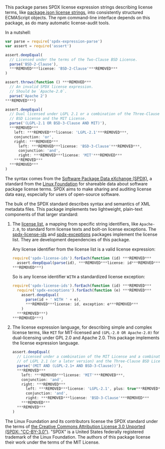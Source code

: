 This package parses SPDX license expression strings describing license terms, like [package.json license strings](https://docs.npmjs.com/files/package.json#license), into consistently structured ECMAScript objects.  The npm command-line interface depends on this package, as do many automatic license-audit tools.

In a nutshell:

```javascript
var parse = require('spdx-expression-parse')
var assert = require('assert')

assert.deepEqual(
  // Licensed under the terms of the Two-Clause BSD License.
  parse('BSD-2-Clause'),
  ***REMOVED***license: 'BSD-2-Clause'***REMOVED***
)

assert.throws(function () ***REMOVED***
  // An invalid SPDX license expression.
  // Should be `Apache-2.0`.
  parse('Apache 2')
***REMOVED***)

assert.deepEqual(
  // Dual licensed under LGPL 2.1 or a combination of the Three-Clause
  // BSD License and the MIT License.
  parse('(LGPL-2.1 OR BSD-3-Clause AND MIT)'),
  ***REMOVED***
    left: ***REMOVED***license: 'LGPL-2.1'***REMOVED***,
    conjunction: 'or',
    right: ***REMOVED***
      left: ***REMOVED***license: 'BSD-3-Clause'***REMOVED***,
      conjunction: 'and',
      right: ***REMOVED***license: 'MIT'***REMOVED***
    ***REMOVED***
  ***REMOVED***
)
```

The syntax comes from the [Software Package Data eXchange (SPDX)](https://spdx.org/), a standard from the [Linux Foundation](https://www.linuxfoundation.org) for shareable data about software package license terms.  SPDX aims to make sharing and auditing license data easy, especially for users of open-source software.

The bulk of the SPDX standard describes syntax and semantics of XML metadata files.  This package implements two lightweight, plain-text components of that larger standard:

1.  The [license list](https://spdx.org/licenses), a mapping from specific string identifiers, like `Apache-2.0`, to standard form license texts and bolt-on license exceptions.  The [spdx-license-ids](https://www.npmjs.com/package/spdx-exceptions) and [spdx-exceptions](https://www.npmjs.com/package/spdx-license-ids) packages implement the license list.  They are development dependencies of this package.

    Any license identifier from the license list is a valid license expression:

    ```javascript
    require('spdx-license-ids').forEach(function (id) ***REMOVED***
      assert.deepEqual(parse(id), ***REMOVED***license: id***REMOVED***)
    ***REMOVED***)
    ```

    So is any license identifier `WITH` a standardized license exception:

    ```javascript
    require('spdx-license-ids').forEach(function (id) ***REMOVED***
      require('spdx-exceptions').forEach(function (e) ***REMOVED***
        assert.deepEqual(
          parse(id + ' WITH ' + e),
          ***REMOVED***license: id, exception: e***REMOVED***
        )
      ***REMOVED***)
    ***REMOVED***)
    ```

2.  The license expression language, for describing simple and complex license terms, like `MIT` for MIT-licensed and `(GPL-2.0 OR Apache-2.0)` for dual-licensing under GPL 2.0 and Apache 2.0.  This package implements the license expression language.

    ```javascript
    assert.deepEqual(
      // Licensed under a combination of the MIT License and a combination
      // of LGPL 2.1 (or a later version) and the Three-Clause BSD License.
      parse('(MIT AND (LGPL-2.1+ AND BSD-3-Clause))'),
      ***REMOVED***
        left: ***REMOVED***license: 'MIT'***REMOVED***,
        conjunction: 'and',
        right: ***REMOVED***
          left: ***REMOVED***license: 'LGPL-2.1', plus: true***REMOVED***,
          conjunction: 'and',
          right: ***REMOVED***license: 'BSD-3-Clause'***REMOVED***
        ***REMOVED***
      ***REMOVED***
    )
    ```

The Linux Foundation and its contributors license the SPDX standard under the terms of [the Creative Commons Attribution License 3.0 Unported (SPDX: "CC-BY-3.0")](http://spdx.org/licenses/CC-BY-3.0).  "SPDX" is a United States federally registered trademark of the Linux Foundation.  The authors of this package license their work under the terms of the MIT License.
